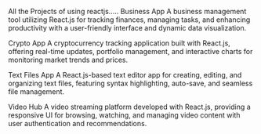 All the Projects of using reactjs.....
Business App
A business management tool utilizing React.js for tracking finances, managing tasks, and enhancing productivity with a user-friendly interface and dynamic data visualization.

Crypto App
A cryptocurrency tracking application built with React.js, offering real-time updates, portfolio management, and interactive charts for monitoring market trends and prices.

Text Files App
A React.js-based text editor app for creating, editing, and organizing text files, featuring syntax highlighting, auto-save, and seamless file management.

Video Hub
A video streaming platform developed with React.js, providing a responsive UI for browsing, watching, and managing video content with user authentication and recommendations.
